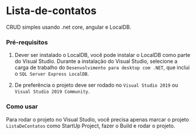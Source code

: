 # Lista-de-contatos
CRUD simples usando .net core, angular e LocalDB.

### Pré-requisitos

1) Dever ser instalado o LocalDB, você pode instalar o LocalDB como parte do Visual Studio. Durante a instalação do Visual Studio, selecione a carga de trabalho do ``Desenvolvimento para desktop com .NET``, que inclui o ``SQL Server Express LocalDB``.

2) De preferência o projeto deve ser rodado no ``Visual Studio 2019`` ou ``Visual Studio 2019 Community``.


### Como usar
Para rodar o projeto no Visual Studio, você precisa apenas marcar o projeto ``ListaDeContatos`` como StartUp Project, fazer o Build e rodar o projeto.
